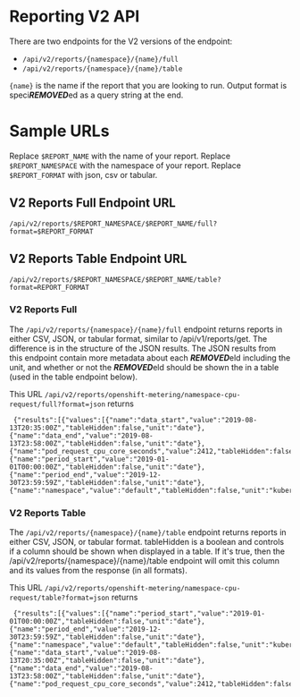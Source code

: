 # Reporting V2 API

There are two endpoints for the V2 versions of the endpoint:

- `/api/v2/reports/{namespace}/{name}/full`
- `/api/v2/reports/{namespace}/{name}/table`

`{name}` is the name if the report that you are looking to run. Output format is speci***REMOVED***ed as a query string at the end.

# Sample URLs

Replace `$REPORT_NAME` with the name of your report.
Replace `$REPORT_NAMESPACE` with the namespace of your report.
Replace `$REPORT_FORMAT` with json, csv or tabular.

## V2 Reports Full Endpoint URL

```
/api/v2/reports/$REPORT_NAMESPACE/$REPORT_NAME/full?format=$REPORT_FORMAT
```

## V2 Reports Table Endpoint URL

```
/api/v2/reports/$REPORT_NAMESPACE/$REPORT_NAME/table?format=REPORT_FORMAT
```

### V2 Reports Full

The `/api/v2/reports/{namespace}/{name}/full` endpoint returns reports in either CSV, JSON, or tabular format, similar to /api/v1/reports/get. The difference is in the structure of the JSON results. The JSON results from this endpoint contain more metadata about each ***REMOVED***eld including the unit, and whether or not the ***REMOVED***eld should be shown the in a table (used in the table endpoint below).

This URL `/api/v2/reports/openshift-metering/namespace-cpu-request/full?format=json` returns

```
 {"results":[{"values":[{"name":"data_start","value":"2019-08-13T20:35:00Z","tableHidden":false,"unit":"date"},{"name":"data_end","value":"2019-08-13T23:58:00Z","tableHidden":false,"unit":"date"},{"name":"pod_request_cpu_core_seconds","value":2412,"tableHidden":false,"unit":"cpu_core_seconds"},{"name":"period_start","value":"2019-01-01T00:00:00Z","tableHidden":false,"unit":"date"},{"name":"period_end","value":"2019-12-30T23:59:59Z","tableHidden":false,"unit":"date"},{"name":"namespace","value":"default","tableHidden":false,"unit":"kubernetes_namespace"}]},
 ```

### V2 Reports Table

 The `/api/v2/reports/{namespace}/{name}/table` endpoint returns reports in either CSV, JSON, or tabular format.  tableHidden is a boolean and controls if a column should be shown when displayed in a table. If it's true, then the /api/v2/reports/{namespace}/{name}/table endpoint will omit this column and its values from the response (in all formats).

 This URL  `/api/v2/reports/openshift-metering/namespace-cpu-request/table?format=json` returns

```
 {"results":[{"values":[{"name":"period_start","value":"2019-01-01T00:00:00Z","tableHidden":false,"unit":"date"},{"name":"period_end","value":"2019-12-30T23:59:59Z","tableHidden":false,"unit":"date"},{"name":"namespace","value":"default","tableHidden":false,"unit":"kubernetes_namespace"},{"name":"data_start","value":"2019-08-13T20:35:00Z","tableHidden":false,"unit":"date"},{"name":"data_end","value":"2019-08-13T23:58:00Z","tableHidden":false,"unit":"date"},{"name":"pod_request_cpu_core_seconds","value":2412,"tableHidden":false,"unit":"cpu_core_seconds"}]},
 ```
